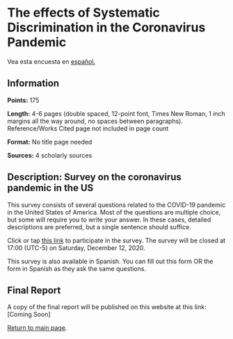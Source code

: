 # The effects of Systematic Discrimination in the Coronavirus Pandemic
Vea esta encuesta en [español.](covid-survey)

## Information
**Points:**  175

**Length:** 4-6 pages (double spaced, 12-point font, Times New Roman, 1 inch margins all the  way around, no spaces between paragraphs). Reference/Works Cited page not included in page count

**Format:** No title page needed

**Sources:** 4 scholarly sources

## Description: Survey on the coronavirus pandemic in the US
This survey consists of several questions related to the COVID-19 pandemic in the United States of America. Most of the questions are multiple choice, but some will require you to write your answer. In these cases, detailed descriptions are preferred, but a single sentence should suffice.

Click or tap [this link](https://forms.gle/jCLbV7hZ8gaH1S939) to participate in the survey. The survey will be closed at 17:00 (UTC-5) on Saturday, December 12, 2020.

This survey is also available in Spanish. You can fill out this form OR the form in Spanish as they ask the same questions.

## Final Report
A copy of the final report will be published on this website at this link: [Coming Soon]


[Return to main page](index).
